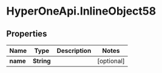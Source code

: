 # HyperOneApi.InlineObject58

## Properties
Name | Type | Description | Notes
------------ | ------------- | ------------- | -------------
**name** | **String** |  | [optional] 


